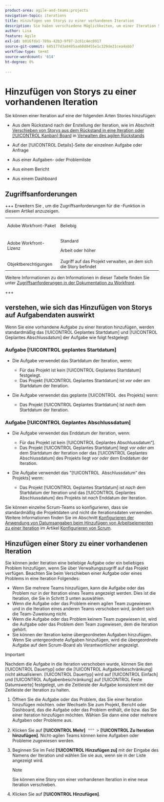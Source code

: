 ```yaml
---
product-area: agile-and-teams;projects
navigation-topic: iterations
title: Hinzufügen von Storys zu einer vorhandenen Iteration
description: Sie haben verschiedene Möglichkeiten, um einer Iteration Stories hinzuzufügen.
author: Lisa
feature: Agile
exl-id: b016fda1-789a-42b3-9f97-2c61c4ec0917
source-git-commit: 685177d3a8485aa60d8455e1c329de21cea4abb7
workflow-type: tm+mt
source-wordcount: '614'
ht-degree: 0%

---
```


# Hinzufügen von Storys zu einer vorhandenen Iteration

Sie können einer Iteration auf eine der folgenden Arten Stories hinzufügen:

* Aus dem Rückstand nach der Erstellung der Iteration, wie im Abschnitt [Verschieben von Storys aus dem Rückstand in eine Iteration oder [!UICONTROL Kanban] Board](../../../agile/work-in-an-agile-environment/manage-the-agile-backlog.md#move-stories-from-the-backlog-to-an-iteration-or--board) in [Verwalten des agilen Rückstands](../../../agile/work-in-an-agile-environment/manage-the-agile-backlog.md)

* Auf der [!UICONTROL Details]-Seite der einzelnen Aufgabe oder Anfrage
* Aus einer Aufgaben- oder Problemliste
* Aus einem Bericht
* Aus einem Dashboard

## Zugriffsanforderungen

+++ Erweitern Sie , um die Zugriffsanforderungen für die -Funktion in diesem Artikel anzuzeigen.

<table style="table-layout:auto"> 
 <tbody> 
  <tr> 
   <td role="rowheader">Adobe Workfront-Paket</td> 
   <td> <p>Beliebig</p> </td> 
  </tr> 
  <tr> 
   <td role="rowheader">Adobe Workfront-Lizenz</td> 
   <td> <p>Standard</p> 
   <p>Arbeit oder höher</p> </td> 
  </tr>
   <tr> 
   <td role="rowheader">Objektberechtigungen</td> 
   <td>Zugriff auf das Projekt verwalten, an dem sich die Story befindet </td> 
  </tr>
 </tbody> 
</table>

Weitere Informationen zu den Informationen in dieser Tabelle finden Sie unter [Zugriffsanforderungen in der Dokumentation zu Workfront](/help/quicksilver/administration-and-setup/add-users/access-levels-and-object-permissions/access-level-requirements-in-documentation.md).

+++

## verstehen, wie sich das Hinzufügen von Storys auf Aufgabendaten auswirkt

Wenn Sie eine vorhandene Aufgabe zu einer Iteration hinzufügen, werden standardmäßig das [!UICONTROL Geplantes Startdatum] und [!UICONTROL Geplantes Abschlussdatum] der Aufgabe wie folgt festgelegt:

### Aufgabe [!UICONTROL geplantes Startdatum]

* Die Aufgabe verwendet das Startdatum der Iteration, wenn:

   * Für das Projekt ist kein [!UICONTROL Geplantes Startdatum] festgelegt.
   * Das Projekt [!UICONTROL Geplantes Startdatum] ist *vor* oder *am* Startdatum der Iteration.

* Die Aufgabe verwendet das geplante [!UICONTROL &#x200B; des Projekts] wenn:

   * Das Projekt [!UICONTROL Geplantes Startdatum] ist *nach* dem Startdatum der Iteration.

### Aufgabe [!UICONTROL Geplantes Abschlussdatum]

* Die Aufgabe verwendet das Enddatum der Iteration, wenn:

   * Für das Projekt ist kein [!UICONTROL Geplantes Abschlussdatum“ &#x200B;].
   * Das Projekt [!UICONTROL Geplantes Startdatum] liegt *vor oder am* dem Startdatum der Iteration oder das [!UICONTROL Geplantes Abschlussdatum] des Projekts liegt *vor oder* dem Enddatum der Iteration.

* Die Aufgabe verwendet das &quot;[!UICONTROL &#x200B; Abschlussdatum“ des Projekts] wenn:

   * Das Projekt [!UICONTROL Geplantes Startdatum] ist *nach* dem Startdatum der Iteration und das [!UICONTROL Geplantes Abschlussdatum] des Projekts ist *nach* Enddatum der Iteration.

Sie können einzelne Scrum-Teams so konfigurieren, dass sie standardmäßig die Projektdaten und nicht die Iterationsdaten verwenden. Weitere Informationen finden Sie im Abschnitt [Konfigurieren der Anwendung von Datumsangaben beim Hinzufügen von Arbeitselementen zu einer Iteration](../../../agile/get-started-with-agile-in-workfront/configure-scrum.md#configure-how-dates-are-applied-when-adding-work-items-to-an-iteration) im Artikel [Konfigurieren von Scrum](../../../agile/get-started-with-agile-in-workfront/configure-scrum.md).

## Hinzufügen einer Story zu einer vorhandenen Iteration

Sie können jeder Iteration eine beliebige Aufgabe oder ein beliebiges Problem hinzufügen, wenn Sie über Verwaltungszugriff auf das Projekt verfügen. Beachten Sie beim Verschieben einer Aufgabe oder eines Problems in eine Iteration Folgendes:

* Wenn Sie mehrere Teams hinzufügen, kann die Aufgabe oder das Problem nur in der Iteration eines Teams angezeigt werden. Dies ist die Iteration, die Sie in Schritt 3 unten auswählen.
* Wenn die Aufgabe oder das Problem einem agilen Team zugewiesen und in die Iteration eines anderen Teams verschoben wird, ändert sich die Team-Zuweisung nicht.
* Wenn die Aufgabe oder das Problem keinem Team zugewiesen ist, wird die Aufgabe oder das Problem dem Team zugewiesen, dem die Iteration gehört.
* Sie können der Iteration keine übergeordneten Aufgaben hinzufügen. Wenn Sie untergeordnete Aufgaben hinzufügen, wird die übergeordnete Aufgabe auf dem Scrum-Board als Verantwortlicher angezeigt.

>[!IMPORTANT]
>
>Nachdem die Aufgabe in die Iteration verschoben wurde, können Sie den [!UICONTROL Dauertyp] oder die [!UICONTROL Aufgabenbeschränkung] nicht aktualisieren. [!UICONTROL Dauertyp] wird auf [!UICONTROL Einfach] und [!UICONTROL Aufgabenbeschränkung] auf [!UICONTROL Feste Datumswerte] festgelegt, um die Zeitleiste der Aufgabe konsistent mit der Zeitleiste der Iteration zu halten.

1. Öffnen Sie die Aufgabe oder das Problem, das Sie einer Iteration hinzufügen möchten.
oder
Wechseln Sie zum Projekt, Bericht oder Dashboard, das die Aufgabe oder das Problem enthält, die bzw. das Sie einer Iteration hinzufügen möchten. Wählen Sie dann eine oder mehrere Aufgaben oder Probleme aus.

1. Klicken Sie auf **[!UICONTROL Mehr]** ![Mehr-Symbol](assets/more-icon.png) > **[!UICONTROL Zu Iteration hinzufügen]**.
Nicht-agilen Teams können keine Aufgaben oder Probleme zugewiesen werden.

1. Beginnen Sie im Feld **[!UICONTROL Hinzufügen zu]** mit der Eingabe des Namens der Iteration und wählen Sie sie aus, wenn sie in der Liste angezeigt wird.

   >[!NOTE]
   >
   >Sie können eine Story von einer vorhandenen Iteration in eine neue Iteration verschieben.

1. Klicken Sie auf **[!UICONTROL Hinzufügen]**.
